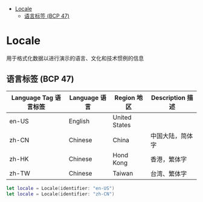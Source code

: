 <!-- @import "[TOC]" {cmd="toc" depthFrom=1 depthTo=6 orderedList=false} -->

<!-- code_chunk_output -->

- [Locale](#locale)
  - [语言标签 (BCP 47)](#语言标签-bcp-47)

<!-- /code_chunk_output -->

# Locale

用于格式化数据以进行演示的语言、文化和技术惯例的信息

## 语言标签 (BCP 47)

|Language Tag 语言标签 |   Language 语言 | Region 地区 | Description 描述|
|---|---|---|---|
|en-US|English|United States|
|zh-CN|Chinese|China| 中国大陆，简体字
|zh-HK|Chinese|Hond Kong| 香港，繁体字
|zh-TW|Chinese|Taiwan| 台湾、繁体字

```swift
let locale = Locale(identifier: "en-US")
let locale = Locale(identifier: "zh-CN")
```
